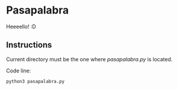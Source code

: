 # Pasapalabra

Heeeello! :D

## Instructions
Current directory must be the one where _pasapalabra.py_ is located.

Code line:
```console
python3 pasapalabra.py
```

